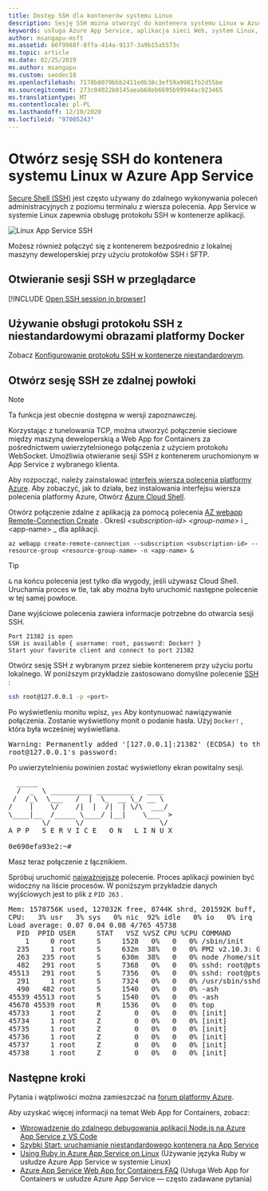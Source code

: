 ```yaml
---
title: Dostęp SSH dla kontenerów systemu Linux
description: Sesję SSH można otworzyć do kontenera systemu Linux w Azure App Service. Niestandardowe kontenery systemu Linux są obsługiwane w przypadku niektórych modyfikacji obrazu niestandardowego.
keywords: usługa Azure App Service, aplikacja sieci Web, system Linux, usługa OSS
author: msangapu-msft
ms.assetid: 66f9988f-8ffa-414a-9137-3a9b15a5573c
ms.topic: article
ms.date: 02/25/2019
ms.author: msangapu
ms.custom: seodec18
ms.openlocfilehash: 7178b8079bbb2411e0b38c3ef59a9981fb2d55be
ms.sourcegitcommit: 273c04022b0145aeab68eb6695b99944ac923465
ms.translationtype: MT
ms.contentlocale: pl-PL
ms.lasthandoff: 12/10/2020
ms.locfileid: "97005243"
---
```

# <a name="open-an-ssh-session-to-a-linux-container-in-azure-app-service"></a>Otwórz sesję SSH do kontenera systemu Linux w Azure App Service

[Secure Shell (SSH)](https://wikipedia.org/wiki/Secure_Shell) jest często używany do zdalnego wykonywania poleceń administracyjnych z poziomu terminalu z wiersza polecenia. App Service w systemie Linux zapewnia obsługę protokołu SSH w kontenerze aplikacji. 

![Linux App Service SSH](./media/configure-linux-open-ssh-session/app-service-linux-ssh.png)

Możesz również połączyć się z kontenerem bezpośrednio z lokalnej maszyny deweloperskiej przy użyciu protokołów SSH i SFTP.

## <a name="open-ssh-session-in-browser"></a>Otwieranie sesji SSH w przeglądarce

[!INCLUDE [Open SSH session in browser](../../includes/app-service-web-ssh-connect-no-h.md)]

## <a name="use-ssh-support-with-custom-docker-images"></a>Używanie obsługi protokołu SSH z niestandardowymi obrazami platformy Docker

Zobacz [Konfigurowanie protokołu SSH w kontenerze niestandardowym](configure-custom-container.md#enable-ssh).

## <a name="open-ssh-session-from-remote-shell"></a>Otwórz sesję SSH ze zdalnej powłoki

> [!NOTE]
> Ta funkcja jest obecnie dostępna w wersji zapoznawczej.
>

Korzystając z tunelowania TCP, można utworzyć połączenie sieciowe między maszyną deweloperskią a Web App for Containers za pośrednictwem uwierzytelnionego połączenia z użyciem protokołu WebSocket. Umożliwia otwieranie sesji SSH z kontenerem uruchomionym w App Service z wybranego klienta.

Aby rozpocząć, należy zainstalować [interfejs wiersza polecenia platformy Azure](/cli/azure/install-azure-cli). Aby zobaczyć, jak to działa, bez instalowania interfejsu wiersza polecenia platformy Azure, Otwórz [Azure Cloud Shell](../cloud-shell/overview.md). 

Otwórz połączenie zdalne z aplikacją za pomocą polecenia [AZ webapp Remote-Connection Create](/cli/azure/ext/webapp/webapp/remote-connection#ext-webapp-az-webapp-remote-connection-create) . Określ _\<subscription-id>_ _\<group-name>_ i \_ \<app-name> _ dla aplikacji.

```azurecli-interactive
az webapp create-remote-connection --subscription <subscription-id> --resource-group <resource-group-name> -n <app-name> &
```

> [!TIP]
> `&` na końcu polecenia jest tylko dla wygody, jeśli używasz Cloud Shell. Uruchamia proces w tle, tak aby można było uruchomić następne polecenie w tej samej powłoce.

Dane wyjściowe polecenia zawiera informacje potrzebne do otwarcia sesji SSH.

```output
Port 21382 is open
SSH is available { username: root, password: Docker! }
Start your favorite client and connect to port 21382
```

Otwórz sesję SSH z wybranym przez siebie kontenerem przy użyciu portu lokalnego. W poniższym przykładzie zastosowano domyślne polecenie [SSH](https://ss64.com/bash/ssh.html) :

```bash
ssh root@127.0.0.1 -p <port>
```

Po wyświetleniu monitu wpisz, `yes` Aby kontynuować nawiązywanie połączenia. Zostanie wyświetlony monit o podanie hasła. Użyj `Docker!` , która była wcześniej wyświetlana.

<pre>
Warning: Permanently added '[127.0.0.1]:21382' (ECDSA) to the list of known hosts.
root@127.0.0.1's password:
</pre>

Po uwierzytelnieniu powinien zostać wyświetlony ekran powitalny sesji.

<pre>
  _____
  /  _  \ __________ _________   ____
 /  /_\  \___   /  |  \_  __ \_/ __ \
/    |    \/    /|  |  /|  | \/\  ___/
\____|__  /_____ \____/ |__|    \___  &gt;
        \/      \/                  \/
A P P   S E R V I C E   O N   L I N U X

0e690efa93e2:~#
</pre>

Masz teraz połączenie z łącznikiem.  

Spróbuj uruchomić [najważniejsze](https://ss64.com/bash/top.html) polecenie. Proces aplikacji powinien być widoczny na liście procesów. W poniższym przykładzie danych wyjściowych jest to plik z `PID 263` .

<pre>
Mem: 1578756K used, 127032K free, 8744K shrd, 201592K buff, 341348K cached
CPU:   3% usr   3% sys   0% nic  92% idle   0% io   0% irq   0% sirq
Load average: 0.07 0.04 0.08 4/765 45738
  PID  PPID USER     STAT   VSZ %VSZ CPU %CPU COMMAND
    1     0 root     S     1528   0%   0   0% /sbin/init
  235     1 root     S     632m  38%   0   0% PM2 v2.10.3: God Daemon (/root/.pm2)
  263   235 root     S     630m  38%   0   0% node /home/site/wwwroot/app.js
  482   291 root     S     7368   0%   0   0% sshd: root@pts/0
45513   291 root     S     7356   0%   0   0% sshd: root@pts/1
  291     1 root     S     7324   0%   0   0% /usr/sbin/sshd
  490   482 root     S     1540   0%   0   0% -ash
45539 45513 root     S     1540   0%   0   0% -ash
45678 45539 root     R     1536   0%   0   0% top
45733     1 root     Z        0   0%   0   0% [init]
45734     1 root     Z        0   0%   0   0% [init]
45735     1 root     Z        0   0%   0   0% [init]
45736     1 root     Z        0   0%   0   0% [init]
45737     1 root     Z        0   0%   0   0% [init]
45738     1 root     Z        0   0%   0   0% [init]
</pre>

## <a name="next-steps"></a>Następne kroki

Pytania i wątpliwości można zamieszczać na [forum platformy Azure](/answers/topics/azure-webapps.html).

Aby uzyskać więcej informacji na temat Web App for Containers, zobacz:

* [Wprowadzenie do zdalnego debugowania aplikacji Node.js na Azure App Service z VS Code](https://medium.com/@auchenberg/introducing-remote-debugging-of-node-js-apps-on-azure-app-service-from-vs-code-in-public-preview-9b8d83a6e1f0)
* [Szybki Start: uruchamianie niestandardowego kontenera na App Service](quickstart-custom-container.md?pivots=container-linux)
* [Using Ruby in Azure App Service on Linux](quickstart-ruby.md) (Używanie języka Ruby w usłudze Azure App Service w systemie Linux)
* [Azure App Service Web App for Containers FAQ](faq-app-service-linux.md) (Usługa Web App for Containers w usłudze Azure App Service — często zadawane pytania)
